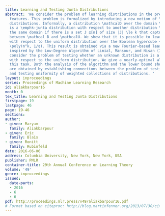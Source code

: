 ```yaml
---
title: Learning and Testing Junta Distributions
abstract: 'We consider the problem of learning distributions in the presence of irrelevant
  features. This problem is formalized by introducing a new notion of \emphk-junta
  distributions. Informally, a distribution \mathcalD over the domain \mathcalX^n
  is a \emphk-junta distribution with respect to another distribution \mathcalU over
  the same domain if there is a set J ⊆[n] of size |J| \le k that captures the difference
  between \mathcal D and \mathcalU. We show that it is possible to learn k-junta distributions
  with respect to the uniform distribution over the Boolean hypercube {0,1}^n in time
  \poly(n^k, 1/ε). This result is obtained via a new Fourier-based learning algorithm
  inspired by the Low-Degree Algorithm of Linial, Mansour, and Nisan (1993). We also
  consider the problem of testing whether an unknown distribution is a k-junta distribution
  with respect to the uniform distribution. We give a nearly-optimal algorithm for
  this task. Both the analysis of the algorithm and the lower bound showing its optimality
  are obtained by establishing connections between the problem of testing junta distributions
  and testing uniformity of weighted collections of distributions. '
layout: inproceedings
series: Proceedings of Machine Learning Research
id: aliakbarpour16
month: 0
tex_title: Learning and Testing Junta Distributions
firstpage: 19
lastpage: 46
page: 19-46
sections: 
author:
- given: Maryam
  family: Aliakbarpour
- given: Eric
  family: Blais
- given: Ronitt
  family: Rubinfeld
date: 2016-06-06
address: Columbia University, New York, New York, USA
publisher: PMLR
container-title: 29th Annual Conference on Learning Theory
volume: '49'
genre: inproceedings
issued:
  date-parts:
  - 2016
  - 6
  - 6
pdf: http://proceedings.mlr.press/v49/aliakbarpour16.pdf
# Format based on citeproc: http://blog.martinfenner.org/2013/07/30/citeproc-yaml-for-bibliographies/
---
```

